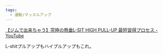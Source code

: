 ```yaml
---
tags:
  - 運動/マッスルアップ
---
```

[【ジムで出来ちゃう】究極の懸垂L-SIT HIGH PULL-UP 最短習得プロセス - YouTube](https://www.youtube.com/watch?v=vkk5mdaOOBo&t=121s)

L-shitプルアップもハイプルアップもこれ。

